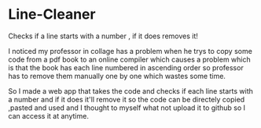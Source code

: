 # Line-Cleaner
Checks if a line starts with a number , if it does removes it!

I noticed my professor in collage has a problem when he trys to copy some code from a pdf book to an online compiler which causes a problem which is that the book has each line numbered in ascending order so professor has to remove them manually one by one which wastes some time.

So I made a web app that takes the code and checks if each line starts with a number and if it does it'll remove it so the code can be directely copied ,pasted and used and I thought to myself what not upload it to github so I can access it at anytime.
